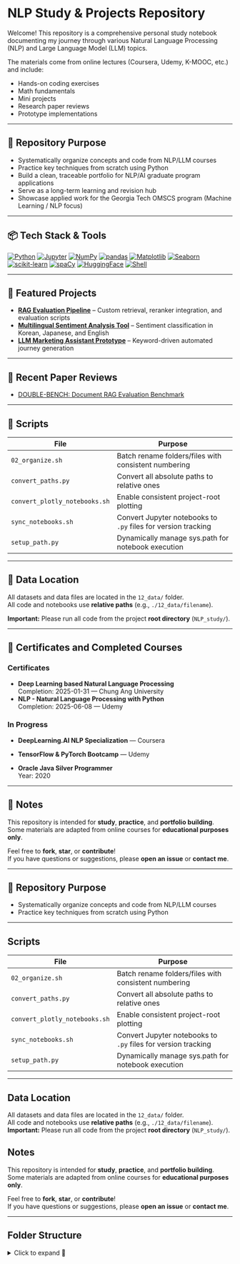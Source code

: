 # NLP Study & Projects Repository

Welcome! This repository is a comprehensive personal study notebook documenting my journey through various Natural Language Processing (NLP) and Large Language Model (LLM) topics.

The materials come from online lectures (Coursera, Udemy, K-MOOC, etc.) and include:
- Hands-on coding exercises
- Math fundamentals
- Mini projects
- Research paper reviews
- Prototype implementations

---

## 🎯 Repository Purpose

- Systematically organize concepts and code from NLP/LLM courses
- Practice key techniques from scratch using Python
- Build a clean, traceable portfolio for NLP/AI graduate program applications
- Serve as a long-term learning and revision hub
- Showcase applied work for the Georgia Tech OMSCS program (Machine Learning / NLP focus)

---

## 📦 Tech Stack & Tools

[![Python](https://img.shields.io/badge/Python-3776AB?style=flat-square&logo=python)](https://www.python.org)
[![Jupyter](https://img.shields.io/badge/Jupyter-F37626?style=flat-square&logo=Jupyter)](https://jupyter.org)
[![NumPy](https://img.shields.io/badge/NumPy-013243?style=flat-square&logo=numpy)](https://numpy.org)
[![pandas](https://img.shields.io/badge/pandas-150458?style=flat-square&logo=pandas)](https://pandas.pydata.org)
[![Matplotlib](https://img.shields.io/badge/Matplotlib-11557C?style=flat-square&logo=matplotlib)](https://matplotlib.org)
[![Seaborn](https://img.shields.io/badge/Seaborn-76B900?style=flat-square)](https://seaborn.pydata.org)
[![scikit-learn](https://img.shields.io/badge/scikit--learn-F7931E?style=flat-square&logo=scikit-learn&logoColor=white)](https://scikit-learn.org)
[![spaCy](https://img.shields.io/badge/spaCy-09A3D5?style=flat-square)](https://spacy.io)
[![HuggingFace](https://img.shields.io/badge/Hugging%20Face-FFD21F?style=flat-square&logo=huggingface&logoColor=black)](https://huggingface.co)
[![Shell](https://img.shields.io/badge/Shell-FFD500?style=flat-square&logo=gnu-bash)](https://www.gnu.org/software/bash)

---

## 📂 Featured Projects

- [**RAG Evaluation Pipeline**](./15_llm/Applications/RAG/) – Custom retrieval, reranker integration, and evaluation scripts
- [**Multilingual Sentiment Analysis Tool**](./09_Mini_Project/sentiment_analysis/) – Sentiment classification in Korean, Japanese, and English
- [**LLM Marketing Assistant Prototype**](./15_llm/Applications/LLM_Marketing_Assistant/) – Keyword-driven automated journey generation

---

## 📄 Recent Paper Reviews

- [DOUBLE-BENCH: Document RAG Evaluation Benchmark](./00_Journal_Reviews/Evaluation/README.md)

---

## 📜 Scripts

| File                          | Purpose                                                       |
| ----------------------------- | ------------------------------------------------------------- |
| `02_organize.sh`              | Batch rename folders/files with consistent numbering          |
| `convert_paths.py`            | Convert all absolute paths to relative ones                   |
| `convert_plotly_notebooks.sh` | Enable consistent project-root plotting                       |
| `sync_notebooks.sh`           | Convert Jupyter notebooks to `.py` files for version tracking |
| `setup_path.py`               | Dynamically manage sys.path for notebook execution            |

---

## 📍 Data Location

All datasets and data files are located in the `12_data/` folder.  
All code and notebooks use **relative paths** (e.g., `./12_data/filename`).  

**Important:** Please run all code from the project **root directory** (`NLP_study/`).

---
  
## 🏅 Certificates and Completed Courses

### Certificates
- **Deep Learning based Natural Language Processing**  
  Completion: 2025-01-31 — Chung Ang University  
- **NLP - Natural Language Processing with Python**  
  Completion: 2025-06-08 — Udemy  

### In Progress
- **DeepLearning.AI NLP Specialization** — Coursera  
- **TensorFlow & PyTorch Bootcamp** — Udemy

- **Oracle Java Silver Programmer**  
  Year: 2020



---

## 📌 Notes

This repository is intended for **study**, **practice**, and **portfolio building**.  
Some materials are adapted from online courses for **educational purposes only**.  

Feel free to **fork**, **star**, or **contribute**!  
If you have questions or suggestions, please **open an issue** or **contact me**.


---

## :pushpin: Repository Purpose

-  Systematically organize concepts and code from NLP/LLM courses  
-  Practice key techniques from scratch using Python  


---
##  Scripts

| File                          | Purpose                                                       |
| ----------------------------- | ------------------------------------------------------------- |
| `02_organize.sh`              | Batch rename folders/files with consistent numbering          |
| `convert_paths.py`            | Convert all absolute paths to relative ones                   |
| `convert_plotly_notebooks.sh` | Enable consistent project-root plotting                       |
| `sync_notebooks.sh`           | Convert Jupyter notebooks to `.py` files for version tracking |
| `setup_path.py`               | Dynamically manage sys.path for notebook execution            |


---
##  Data Location

All datasets and data files are located in the `12_data/` folder.  
All code and notebooks use **relative paths** (e.g., `./12_data/filename`).  
 **Important:** Please run all code from the project **root directory** (`NLP_study/`).
##  Notes

This repository is intended for **study**, **practice**, and **portfolio building**.  
Some materials are adapted from online courses for **educational purposes only**.  

 Feel free to **fork**, **star**, or **contribute**!  
 If you have questions or suggestions, please **open an issue** or **contact me**.




---

## Folder Structure

<details>
<summary>Click to expand 📁</summary>

```markdown
NLP_study/
├── 01_NLP_Basics/                      # Foundational NLP concepts and preprocessing
│   ├── Lemmatization_Stemming/        # Word normalization techniques
│   ├── pattern_matching_analysis/     # Rule-based pattern matching with spaCy
│   ├── spacy_text_classification/     # Text classification using spaCy pipelines
│   └── vector_semantics/              # Word vector arithmetic and similarity
├── 02_NLP_Concepts/                   # Core theoretical concepts in NLP
├── 03_nlp_architectures/             # NLP model architectures and custom implementations
├── 04_llm_related/                    # Projects and experiments with Large Language Models
│   ├── applications/                  # Real-world LLM applications and agents
│   └── embeddings/                    # Embedding generation and vector analysis
├── 05_Data_Visualization/            # Plotting and visualization tools
│   ├── Plotly/                        # Interactive plots with Plotly
│   └── Seaborn/                       # Statistical visualization with Seaborn
├── 06_Pandas_Numpy/                  # Data manipulation and analysis with Pandas & Numpy
├── 07_sklearn/                       # Machine Learning using Scikit-learn
│   ├── KNN/                           # K-Nearest Neighbors classifier
│   ├── RandomForest_Analysis/        # Random Forest implementation and analysis
│   ├── Text_classification/          # Text classification using various models
│   │   ├── notebooks/                # Jupyter Notebooks for experimentation
│   │   └── scripts/                  # Clean Python scripts
│   ├── Topic_Modeling/               # Topic modeling with NLP techniques
│   └── linear_regression/            # Linear regression model and metrics
├── 08_core_math_concepts/           # Essential math for machine learning and NLP
│   └── Linear_Algebra/               # Linear algebra basics
├── 09_Mini_Project/                 # End-to-end ML & NLP mini projects
│   ├── Breast_Cancer_Binary_Classification/  # Classification project with cancer dataset
│   ├── IMDB_Movie_Review_Sentiment_Analysis/ # Sentiment analysis using IMDB data
│   └── Recommendation_Systems/               # Collaborative filtering & content-based recommenders
├── 10_framework/                    # Deep learning frameworks
│   ├── pytorch/                      # PyTorch-based experiments
│   └── tensorflow_keras/            # TensorFlow/Keras projects
├── 11_certificates/                # Completed course certificates
├── 12_data/                        # Datasets used across the projects
└── 13_NLTK/                        # Experiments using the NLTK library
└- 14_Kaggle/
    ├── Titanic_Survival/
    ├── Ensemble_Methods/
    ├── NLP_Competitions/
    └── Code_Notebooks/
---
## :bulb: Usage

```bash
# Clone the repository
git clone https://github.com/snowdl/NLP_study.git
cd NLP_study

# (Optional) Create and activate a virtual environment
python -m venv venv
source venv/bin/activate  # macOS/Linux
venv\Scripts\activate     # Windows

# Install dependencies
pip install -r requirements.txt


